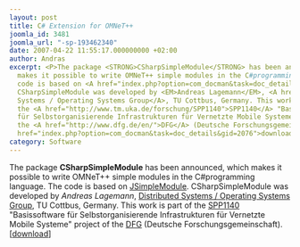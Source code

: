 ```yaml
---
layout: post
title: C# Extension for OMNeT++
joomla_id: 3481
joomla_url: "-sp-193462340"
date: 2007-04-22 11:55:17.000000000 +02:00
author: Andras
excerpt: <P>The package <STRONG>CSharpSimpleModule</STRONG> has been announced, which
  makes it possible to write OMNeT++ simple modules in the C#programming language.&nbsp;The
  code is based on <A href="index.php?option=com_docman&task=doc_details&gid=2080">JSimpleModule</A>.
  CSharpSimpleModule was developed by <EM>Andreas Lagemann</EM>, <A href="http://www-bs.informatik.tu-cottbus.de/index.php?id=27&amp;L=2">Distributed
  Systems / Operating Systems Group</A>, TU Cottbus, Germany. This work is part of
  the <A href="http://www.tm.uka.de/forschung/SPP1140">SPP1140</A> "Basissoftware
  für Selbstorganisierende Infrastrukturen für Vernetzte Mobile Systeme" project of
  the <A href="http://www.dfg.de/en/">DFG</A> (Deutsche Forschungsgemeinschaft). [<A
  href="index.php?option=com_docman&task=doc_details&gid=2076">download</A>]</P>
category: Software
---
```

<P>The package <STRONG>CSharpSimpleModule</STRONG> has been announced, which makes it possible to write OMNeT++ simple modules in the C#programming language.&nbsp;The code is based on <A href="index.php?option=com_docman&task=doc_details&gid=2080">JSimpleModule</A>. CSharpSimpleModule was developed by <EM>Andreas Lagemann</EM>, <A href="http://www-bs.informatik.tu-cottbus.de/index.php?id=27&amp;L=2">Distributed Systems / Operating Systems Group</A>, TU Cottbus, Germany. This work is part of the <A href="http://www.tm.uka.de/forschung/SPP1140">SPP1140</A> "Basissoftware für Selbstorganisierende Infrastrukturen für Vernetzte Mobile Systeme" project of the <A href="http://www.dfg.de/en/">DFG</A> (Deutsche Forschungsgemeinschaft). [<A href="index.php?option=com_docman&task=doc_details&gid=2076">download</A>]</P>
